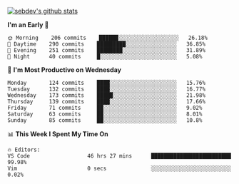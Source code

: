 [![sebdev's github stats](https://github-readme-stats.vercel.app/api?username=sebdeveloper6952&theme=vue-dark)](https://github.com/anuraghazra/github-readme-stats)
<!--START_SECTION:waka-->
**I'm an Early 🐤** 

```text
🌞 Morning    206 commits    ██████░░░░░░░░░░░░░░░░░░░   26.18% 
🌆 Daytime    290 commits    █████████░░░░░░░░░░░░░░░░   36.85% 
🌃 Evening    251 commits    ████████░░░░░░░░░░░░░░░░░   31.89% 
🌙 Night      40 commits     █░░░░░░░░░░░░░░░░░░░░░░░░   5.08%

```
📅 **I'm Most Productive on Wednesday** 

```text
Monday       124 commits    ████░░░░░░░░░░░░░░░░░░░░░   15.76% 
Tuesday      132 commits    ████░░░░░░░░░░░░░░░░░░░░░   16.77% 
Wednesday    173 commits    █████░░░░░░░░░░░░░░░░░░░░   21.98% 
Thursday     139 commits    ████░░░░░░░░░░░░░░░░░░░░░   17.66% 
Friday       71 commits     ██░░░░░░░░░░░░░░░░░░░░░░░   9.02% 
Saturday     63 commits     ██░░░░░░░░░░░░░░░░░░░░░░░   8.01% 
Sunday       85 commits     ██░░░░░░░░░░░░░░░░░░░░░░░   10.8%

```


📊 **This Week I Spent My Time On** 

```text
🔥 Editors: 
VS Code                  46 hrs 27 mins      █████████████████████████   99.98% 
Vim                      0 secs              ░░░░░░░░░░░░░░░░░░░░░░░░░   0.02%

```


<!--END_SECTION:waka-->
